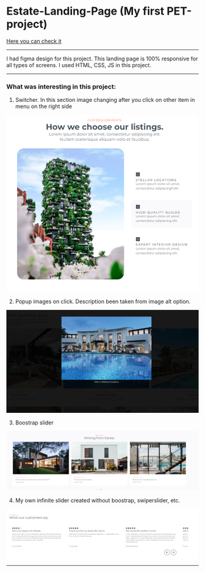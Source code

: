 # Estate-Landing-Page (My first PET-project)

[Here you can check it](https://artemuholkov.github.io/Estate-Landing-Page/)

---

I had figma design for this project.
This landing page is 100% responsive for all types of screens.
I used HTML, CSS, JS in this project.

---

### What was interesting in this project:

1. Switcher. In this section image changing after you click on other item in menu on the right side

![switcher](switcher.png)

2. Popup images on click. Description been taken from image alt option.

![popup](popup.png)

3. Boostrap slider

![bslider](bslider.png)

4. My own infinite slider created without boostrap, swiperslider, etc.

![slider](slider.png)

---
